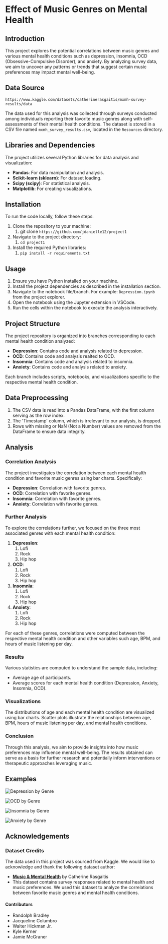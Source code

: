 # Effect of Music Genres on Mental Health

## Introduction
This project explores the potential correlations between music genres and various mental health conditions such as depression, insomnia, OCD (Obsessive-Compulsive Disorder), and anxiety. By analyzing survey data, we aim to uncover any patterns or trends that suggest certain music preferences may impact mental well-being.

## Data Source
`https://www.kaggle.com/datasets/catherinerasgaitis/mxmh-survey-results/data`

The data used for this analysis was collected through surveys conducted among individuals reporting their favorite music genres along with self-assessments of their mental health conditions. The dataset is stored in a CSV file named `mxmh_survey_results.csv`, located in the `Resources` directory.

## Libraries and Dependencies
The project utilizes several Python libraries for data analysis and visualization:
* **Pandas**: For data manipulation and analysis.
* **Scikit-learn (sklearn)**: For dataset loading.
* **Scipy (scipy)**: For statistical analysis.
* **Matplotlib**: For creating visualizations.

## Installation
To run the code locally, follow these steps:
1. Clone the repository to your machine:
   1. git clone `https://github.com/jdanielle12/project1`
2. Navigate to the project directory:
   1. `cd project1`
3. Install the required Python libraries:
   1. `pip install -r requirements.txt`

## Usage
1. Ensure you have Python installed on your machine.
2. Install the project dependencies as described in the installation section.
3. Navigate to the notebook file/branch. For example: `Depression.ipynb` from the project explorer.
4. Open the notebook using the Jupyter extension in VSCode.
5. Run the cells within the notebook to execute the analysis interactively. 

## Project Structure
The project repository is organized into branches corresponding to each mental health condition analyzed:
* **Depression**: Contains code and analysis related to depression.
* **OCD**: Contains code and analysis realted to OCD.
* **Insomnia**: Contains code and analysis related to insomnia.
* **Anxiety**: Contains code and analysis related to anxiety.

Each branch includes scripts, notebooks, and visualizations specific to the respective mental health condition.

## Data Preprocessing
1. The CSV data is read into a Pandas DataFrame, with the first column serving as the row index. 
2. The 'Timestamp' column, which is irrelevant to our analysis, is dropped. 
3. Rows with missing or NaN (Not a Number) values are removed from the DataFrame to ensure data integrity. 

## Analysis 

### Correlation Analysis
The project investigates the correlation between each mental health condition and favorite music genres using bar charts. Specifically: 
* **Depression**: Correlation with favorite genres.
* **OCD**: Correlation with favorite genres.
* **Insomnia**: Correlation with favorite genres.
* **Anxiety**: Correlation with favorite genres.

### Further Analysis 
To explore the correlations further, we focused on the three most associated genres with each mental health condition:
1. **Depression**:
   1. Lofi
   2. Rock
   3. Hip hop
2. **OCD**: 
   1. Lofi
   2. Rock
   3. Hip hop
3. **Insomnia**: 
   1. Lofi
   2. Rock
   3. Hip hop
4. **Anxiety**:
   1. Lofi
   2. Rock
   3. Hip hop

For each of these genres, correlations were computed between the respective mental health condition and other variables such age, BPM, and hours of music listening per day. 

### Results
Various statistics are computed to understand the sample data, including:
* Average age of participants.
* Average scores for each mental health condition (Depression, Anxiety, Insomnia, OCD).

### Visualizations
The distributions of age and each mental health condition are visualized using bar charts. Scatter plots illustrate the relationships between age, BPM, hours of music listening per day, and mental health conditions.

### Conclusion
Through this analysis, we aim to provide insights into how music preferences may influence mental well-being. The results obtained can serve as a basis for further research and potentially inform interventions or therapeutic approaches leveraging music.

## Examples
![Depression by Genre](images/depression_by_genre.png)

![OCD by Genre](images/OCD_and_genres.png)

![Insomnia by Genre](images/insomnia_and_genres.png)

![Anxiety by Genre](images/anxiety_by_genre.png)

## Acknowledgements
### Dataset Credits
The data used in this project was sourced from Kaggle. We would like to acknowledge and thank the following dataset author:
- **[Music & Mental Health]([link_to_dataset](https://www.kaggle.com/datasets/catherinerasgaitis/mxmh-survey-results/data))** by Catherine Rasgaitis
- This dataset contains survey responses related to mental health and music preferences. We used this dataset to analyze the correlations between favorite music genres and mental health conditions.



#### Contributors
* Randolph Bradley
* Jacqueline Columbro
* Walter Hickman Jr.
* Kyle Kerner 
* Jamie McGraner
